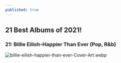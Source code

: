 ```yaml
---
published: true
---
```

## 21 Best Albums of 2021! 

### 21: Billie Eilish-Happier Than Ever (Pop, R&b)

![billie-eilish-happier-than-ever-Cover-Art.webp]({{site.baseurl}}/_posts/billie-eilish-happier-than-ever-Cover-Art.webp)
